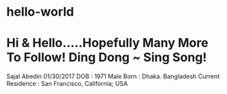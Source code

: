 # hello-world
Hi &amp; Hello.....Hopefully Many More To Follow!
Ding Dong ~ Sing Song!
================================================
Sajal Abedin
01/30/2017
DOB : 1971
Male
Born : Dhaka. Bangladesh
Current Residence : San Francisco, California; USA
